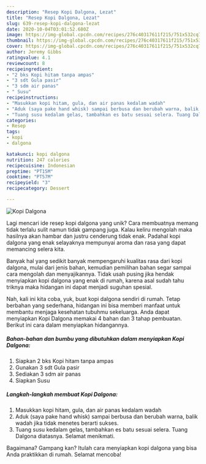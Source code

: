 ```yaml
---
description: "Resep Kopi Dalgona, Lezat"
title: "Resep Kopi Dalgona, Lezat"
slug: 639-resep-kopi-dalgona-lezat
date: 2020-10-04T03:01:52.680Z
image: https://img-global.cpcdn.com/recipes/276c40317611f215/751x532cq70/kopi-dalgona-foto-resep-utama.jpg
thumbnail: https://img-global.cpcdn.com/recipes/276c40317611f215/751x532cq70/kopi-dalgona-foto-resep-utama.jpg
cover: https://img-global.cpcdn.com/recipes/276c40317611f215/751x532cq70/kopi-dalgona-foto-resep-utama.jpg
author: Jeremy Gibbs
ratingvalue: 4.1
reviewcount: 8
recipeingredient:
- "2 bks Kopi hitam tanpa ampas"
- "3 sdt Gula pasir"
- "3 sdm air panas"
- " Susu"
recipeinstructions:
- "Masukkan kopi hitam, gula, dan air panas kedalam wadah"
- "Aduk (saya pake hand whisk) sampai berbusa dan berubah warna, balik wadah jika tidak menetes berarti sukses."
- "Tuang susu kedalam gelas, tambahkan es batu sesuai selera. Tuang Dalgona diatasnya. Selamat menikmati."
categories:
- Resep
tags:
- kopi
- dalgona

katakunci: kopi dalgona 
nutrition: 247 calories
recipecuisine: Indonesian
preptime: "PT15M"
cooktime: "PT57M"
recipeyield: "3"
recipecategory: Dessert

---
```



![Kopi Dalgona](https://img-global.cpcdn.com/recipes/276c40317611f215/751x532cq70/kopi-dalgona-foto-resep-utama.jpg)

Lagi mencari ide resep kopi dalgona yang unik? Cara membuatnya memang tidak terlalu sulit namun tidak gampang juga. Kalau keliru mengolah maka hasilnya akan hambar dan justru cenderung tidak enak. Padahal kopi dalgona yang enak selayaknya mempunyai aroma dan rasa yang dapat memancing selera kita.



Banyak hal yang sedikit banyak mempengaruhi kualitas rasa dari kopi dalgona, mulai dari jenis bahan, kemudian pemilihan bahan segar sampai cara mengolah dan menyajikannya. Tidak usah pusing jika hendak menyiapkan kopi dalgona yang enak di rumah, karena asal sudah tahu triknya maka hidangan ini dapat menjadi suguhan spesial.


Nah, kali ini kita coba, yuk, buat kopi dalgona sendiri di rumah. Tetap berbahan yang sederhana, hidangan ini bisa memberi manfaat untuk membantu menjaga kesehatan tubuhmu sekeluarga. Anda dapat menyiapkan Kopi Dalgona memakai 4 bahan dan 3 tahap pembuatan. Berikut ini cara dalam menyiapkan hidangannya.

<!--inarticleads1-->

##### Bahan-bahan dan bumbu yang dibutuhkan dalam menyiapkan Kopi Dalgona:

1. Siapkan 2 bks Kopi hitam tanpa ampas
1. Gunakan 3 sdt Gula pasir
1. Sediakan 3 sdm air panas
1. Siapkan  Susu




<!--inarticleads2-->

##### Langkah-langkah membuat Kopi Dalgona:

1. Masukkan kopi hitam, gula, dan air panas kedalam wadah
1. Aduk (saya pake hand whisk) sampai berbusa dan berubah warna, balik wadah jika tidak menetes berarti sukses.
1. Tuang susu kedalam gelas, tambahkan es batu sesuai selera. Tuang Dalgona diatasnya. Selamat menikmati.




Bagaimana? Gampang kan? Itulah cara menyiapkan kopi dalgona yang bisa Anda praktikkan di rumah. Selamat mencoba!
